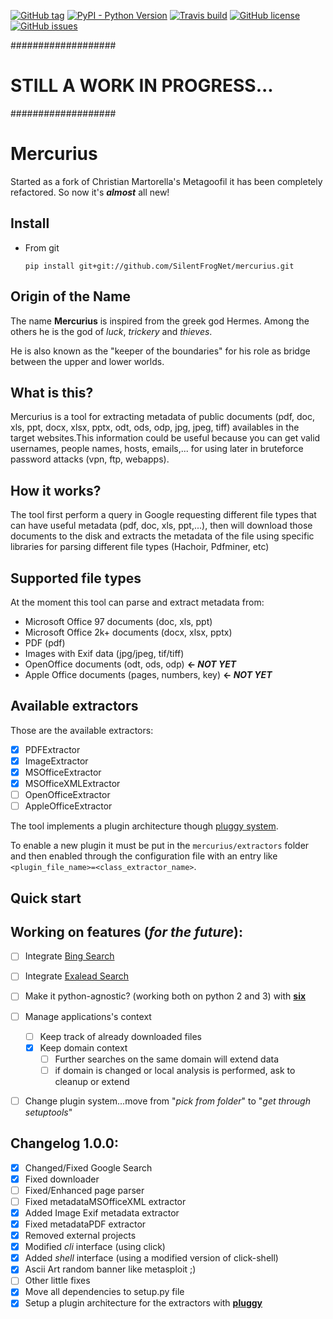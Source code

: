 [![GitHub tag](https://img.shields.io/github/tag/SilentFrogNet/mercurius.svg?label=version)](https://github.com/SilentFrogNet/mercurius/releases)
[![PyPI - Python Version](https://img.shields.io/pypi/pyversions/Django.svg)](https://github.com/SilentFrogNet/mercurius)
[![Travis build](https://travis-ci.org/SilentFrogNet/mercurius.svg?branch=master)](https://travis-ci.org/SilentFrogNet/mercurius/builds)
[![GitHub license](https://img.shields.io/github/license/SilentFrogNet/mercurius.svg)](https://github.com/SilentFrogNet/mercurius/blob/master/LICENSE)
[![GitHub issues](https://img.shields.io/github/issues/SilentFrogNet/mercurius.svg?colorB=yellow)](https://github.com/SilentFrogNet/mercurius/issues)


###################
# STILL A WORK IN PROGRESS... 
###################

# Mercurius

Started as a fork of Christian Martorella's Metagoofil it has been completely refactored. 
So now it's **_almost_** all new!


## Install

  * From git

    `pip install git+git://github.com/SilentFrogNet/mercurius.git`


## Origin of the Name

The name **Mercurius** is inspired from the greek god Hermes. Among the others he is the god of _luck_, _trickery_ and _thieves_.

He is also known as the "keeper of the boundaries" for his role as bridge between the upper and lower worlds. 


## What is this?

Mercurius is a tool for extracting metadata of public documents 
(pdf, doc, xls, ppt, docx, xlsx, pptx, odt, ods, odp, jpg, jpeg, tiff) 
availables in the target websites.This information could be useful because you can 
get valid usernames, people names, hosts, emails,... for using later in bruteforce password 
attacks (vpn, ftp, webapps).


## How it works?

The tool first perform a query in Google requesting different file types that can have 
useful metadata (pdf, doc, xls, ppt,...), then will download those documents to the disk and 
extracts the metadata of the file using specific libraries for parsing different file types (Hachoir, Pdfminer, etc)


## Supported file types

At the moment this tool can parse and extract metadata from:
  * Microsoft Office 97 documents (doc, xls, ppt)
  * Microsoft Office 2k+ documents (docx, xlsx, pptx)
  * PDF (pdf)
  * Images with Exif data (jpg/jpeg, tif/tiff)
  * OpenOffice documents (odt, ods, odp)  **<- _NOT YET_**
  * Apple Office documents (pages, numbers, key)  **<- _NOT YET_**


## Available extractors

Those are the available extractors:
  * [x] PDFExtractor
  * [x] ImageExtractor
  * [x] MSOfficeExtractor
  * [x] MSOfficeXMLExtractor
  * [ ] OpenOfficeExtractor
  * [ ] AppleOfficeExtractor
  
The tool implements a plugin architecture though [pluggy system](https://pluggy.readthedocs.io/en/latest/).

To enable a new plugin it must be put in the `mercurius/extractors` folder and then enabled through the configuration file with an entry like `<plugin_file_name>=<class_extractor_name>`.
  
  
## Quick start
  

## Working on features (_for the future_):

  * [ ] Integrate [Bing Search](https://docs.microsoft.com/it-it/azure/cognitive-services/bing-web-search/quickstarts/python)
  * [ ] Integrate [Exalead Search](https://www.exalead.com/search/)
  * [ ] Make it python-agnostic? (working both on python 2 and 3) with [**six**](https://github.com/benjaminp/six)
  * [ ] Manage applications's context
    * [ ] Keep track of already downloaded files
    * [x] Keep domain context
      * [ ] Further searches on the same domain will extend data
      * [ ] if domain is changed or local analysis is performed, ask to cleanup or extend
  * [ ] Change plugin system...move from "_pick from folder_" to "_get through setuptools_"


## Changelog 1.0.0:

  * [x] Changed/Fixed Google Search
  * [x] Fixed downloader
  * [ ] Fixed/Enhanced page parser 
  * [ ] Fixed metadataMSOfficeXML extractor
  * [x] Added Image Exif metadata extractor
  * [x] Fixed metadataPDF extractor
  * [x] Removed external projects
  * [x] Modified _cli_ interface (using click)
  * [x] Added _shell_ interface (using a modified version of click-shell) 
  * [x] Ascii Art random banner like metasploit ;)
  * [ ] Other little fixes
  * [x] Move all dependencies to setup.py file
  * [x] Setup a plugin architecture for the extractors with [**pluggy**](https://github.com/pytest-dev/pluggy)
